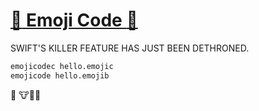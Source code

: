 # [:hotdog: Emoji Code :hotdog:](http://www.emojicode.org/)
SWIFT'S KILLER FEATURE HAS JUST BEEN DETHRONED.

```sh
emojicodec hello.emojic
emojicode hello.emojib
```
:banana: :cow::poop::chicken:
